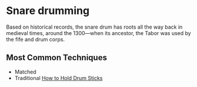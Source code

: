 # Snare drumming

Based on historical records, the snare drum has roots all the way back in medieval times, around the 1300—when its ancestor, the Tabor was used by the fife and drum corps.

## Most Common Techniques 
- Matched
- Traditional
[How to Hold Drum Sticks](https://takelessons.com/blog/how-to-hold-drum-sticks-z07https://takelessons.com/blog/how-to-hold-drum-sticks-z07)

